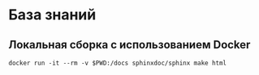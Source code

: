 # База знаний

## Локальная сборка с использованием Docker

```
docker run -it --rm -v $PWD:/docs sphinxdoc/sphinx make html
```